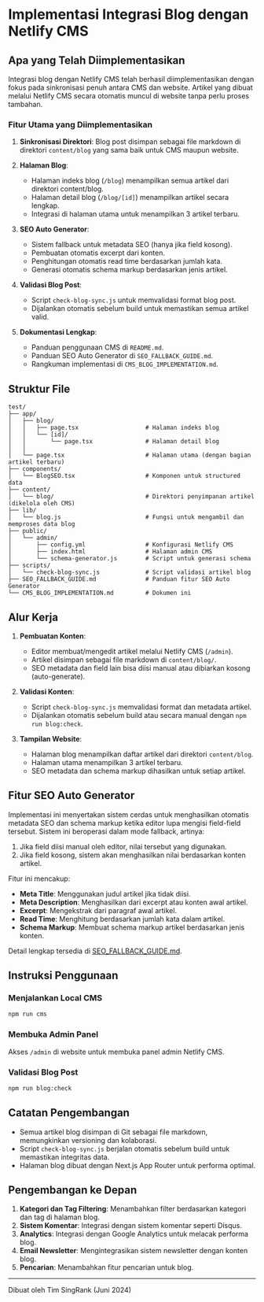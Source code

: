 # Implementasi Integrasi Blog dengan Netlify CMS

## Apa yang Telah Diimplementasikan

Integrasi blog dengan Netlify CMS telah berhasil diimplementasikan dengan fokus pada sinkronisasi penuh antara CMS dan website. Artikel yang dibuat melalui Netlify CMS secara otomatis muncul di website tanpa perlu proses tambahan.

### Fitur Utama yang Diimplementasikan

1. **Sinkronisasi Direktori**: Blog post disimpan sebagai file markdown di direktori `content/blog` yang sama baik untuk CMS maupun website.

2. **Halaman Blog**: 
   - Halaman indeks blog (`/blog`) menampilkan semua artikel dari direktori content/blog.
   - Halaman detail blog (`/blog/[id]`) menampilkan artikel secara lengkap.
   - Integrasi di halaman utama untuk menampilkan 3 artikel terbaru.

3. **SEO Auto Generator**:
   - Sistem fallback untuk metadata SEO (hanya jika field kosong).
   - Pembuatan otomatis excerpt dari konten.
   - Penghitungan otomatis read time berdasarkan jumlah kata.
   - Generasi otomatis schema markup berdasarkan jenis artikel.

4. **Validasi Blog Post**:
   - Script `check-blog-sync.js` untuk memvalidasi format blog post.
   - Dijalankan otomatis sebelum build untuk memastikan semua artikel valid.

5. **Dokumentasi Lengkap**:
   - Panduan penggunaan CMS di `README.md`.
   - Panduan SEO Auto Generator di `SEO_FALLBACK_GUIDE.md`.
   - Rangkuman implementasi di `CMS_BLOG_IMPLEMENTATION.md`.

## Struktur File

```
test/
├── app/
│   ├── blog/
│   │   ├── page.tsx                   # Halaman indeks blog
│   │   └── [id]/
│   │       └── page.tsx               # Halaman detail blog
│   │
│   └── page.tsx                       # Halaman utama (dengan bagian artikel terbaru)
├── components/
│   └── BlogSEO.tsx                    # Komponen untuk structured data
├── content/
│   └── blog/                          # Direktori penyimpanan artikel (dikelola oleh CMS)
├── lib/
│   └── blog.js                        # Fungsi untuk mengambil dan memproses data blog
├── public/
│   └── admin/
│       ├── config.yml                 # Konfigurasi Netlify CMS
│       ├── index.html                 # Halaman admin CMS
│       └── schema-generator.js        # Script untuk generasi schema
├── scripts/
│   └── check-blog-sync.js             # Script validasi artikel blog
├── SEO_FALLBACK_GUIDE.md              # Panduan fitur SEO Auto Generator
└── CMS_BLOG_IMPLEMENTATION.md         # Dokumen ini
```

## Alur Kerja

1. **Pembuatan Konten**:
   - Editor membuat/mengedit artikel melalui Netlify CMS (`/admin`).
   - Artikel disimpan sebagai file markdown di `content/blog/`.
   - SEO metadata dan field lain bisa diisi manual atau dibiarkan kosong (auto-generate).

2. **Validasi Konten**:
   - Script `check-blog-sync.js` memvalidasi format dan metadata artikel.
   - Dijalankan otomatis sebelum build atau secara manual dengan `npm run blog:check`.

3. **Tampilan Website**:
   - Halaman blog menampilkan daftar artikel dari direktori `content/blog`.
   - Halaman utama menampilkan 3 artikel terbaru.
   - SEO metadata dan schema markup dihasilkan untuk setiap artikel.

## Fitur SEO Auto Generator

Implementasi ini menyertakan sistem cerdas untuk menghasilkan otomatis metadata SEO dan schema markup ketika editor lupa mengisi field-field tersebut. Sistem ini beroperasi dalam mode fallback, artinya:

1. Jika field diisi manual oleh editor, nilai tersebut yang digunakan.
2. Jika field kosong, sistem akan menghasilkan nilai berdasarkan konten artikel.

Fitur ini mencakup:

- **Meta Title**: Menggunakan judul artikel jika tidak diisi.
- **Meta Description**: Menghasilkan dari excerpt atau konten awal artikel.
- **Excerpt**: Mengekstrak dari paragraf awal artikel.
- **Read Time**: Menghitung berdasarkan jumlah kata dalam artikel.
- **Schema Markup**: Membuat schema markup artikel berdasarkan jenis konten.

Detail lengkap tersedia di [SEO_FALLBACK_GUIDE.md](./SEO_FALLBACK_GUIDE.md).

## Instruksi Penggunaan

### Menjalankan Local CMS

```bash
npm run cms
```

### Membuka Admin Panel

Akses `/admin` di website untuk membuka panel admin Netlify CMS.

### Validasi Blog Post

```bash
npm run blog:check
```

## Catatan Pengembangan

- Semua artikel blog disimpan di Git sebagai file markdown, memungkinkan versioning dan kolaborasi.
- Script `check-blog-sync.js` berjalan otomatis sebelum build untuk memastikan integritas data.
- Halaman blog dibuat dengan Next.js App Router untuk performa optimal.

## Pengembangan ke Depan

1. **Kategori dan Tag Filtering**: Menambahkan filter berdasarkan kategori dan tag di halaman blog.
2. **Sistem Komentar**: Integrasi dengan sistem komentar seperti Disqus.
3. **Analytics**: Integrasi dengan Google Analytics untuk melacak performa blog.
4. **Email Newsletter**: Mengintegrasikan sistem newsletter dengan konten blog.
5. **Pencarian**: Menambahkan fitur pencarian untuk blog.

---

Dibuat oleh Tim SingRank (Juni 2024) 